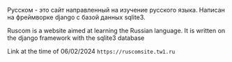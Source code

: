 Русском - это сайт направленный на изучение русского языка. Написан на фреймворке django с базой данных sqlite3.

Ruscom is a website aimed at learning the Russian language. It is written on the django framework with the sqlite3 database

Link at the time of 06/02/2024
`
https://ruscomsite.tw1.ru
`
